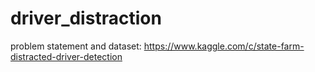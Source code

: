 # driver_distraction

problem statement and dataset: https://www.kaggle.com/c/state-farm-distracted-driver-detection 
